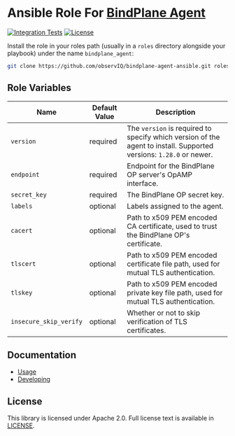 Ansible Role For [BindPlane Agent](https://github.com/observIQ/observiq-otel-collector)
==========================

[![Integration Tests](https://github.com/observIQ/bindplane-agent-ansible/actions/workflows/integration.yml/badge.svg)](https://github.com/observIQ/bindplane-agent-ansible/actions/workflows/integration.yml)
[![License](https://img.shields.io/badge/License-Apache%202.0-blue.svg)](https://opensource.org/licenses/Apache-2.0)

Install the role in your roles path (usually in a `roles` directory
alongside your playbook) under the name `bindplane_agent`:

```bash
git clone https://github.com/observIQ/bindplane-agent-ansible.git roles/bindplane_agent 
```

Role Variables
--------------

| Name           | Default Value        | Description                                                                                                         | 
| -------------- | -------------------- | ------------------------------------------------------------------------------------------------------------------  |
| `version`      | required             | The `version` is required to specify which version of the agent to install. Supported versions: `1.28.0` or newer.  | 
| `endpoint`     | required             | Endpoint for the BindPlane OP server's OpAMP interface.                                                             | 
| `secret_key`   | required             | The BindPlane OP secret key.                                                                                        | 
| `labels`       | optional             | Labels assigned to the agent.                                                                                       |
| `cacert`       | optional             | Path to x509 PEM encoded CA certificate, used to trust the BindPlane OP's certificate.                              |
| `tlscert`      | optional             | Path to x509 PEM encoded certificate file path, used for mutual TLS authentication.                                 |
| `tlskey`       | optional             | Path to x509 PEM encoded private key file path, used for mutual TLS authentication.                                 |
| `insecure_skip_verify` | optional     | Whether or not to skip verification of TLS certificates. |

## Documentation

- [Usage](./docs/USAGE.md)
- [Developing](./docs/DEVELOPING.md)

## License

This library is licensed under Apache 2.0. Full license text is available in [LICENSE](LICENSE).

